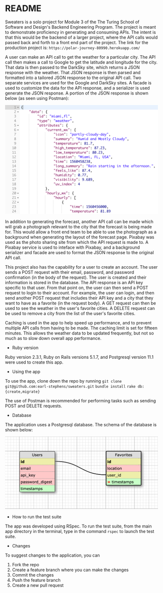 # README
Sweaters is a solo project for Module 3 of the The Turing School of Software and Design's Backend Engineering Program. The project is meant to demonstrate proficiency in generating and consuming APIs.  The intent is that this would be the backend of a larger project, where the API calls would passed back and forth to a front end part of the project.  The link for the production project is: `https://polar-journey-80990.herokuapp.com/`

A user can make an API call to get the weather for a particular city.  The API call then makes a call to Google to get the latitude and longitude for the city.  That data is then passed to the DarkSky site, which returns a JSON response with the weather.  That JSON response is then parsed and formatted into a tailored JSON response to the original API call.  Two separate services are used for the Google and DarkSky sites.  A facade is used to customize the data for the API response, and a serializer is used generate the JSON response.  A portion of the JSON response is shown below (as seen using Postman):

![forecast_view](forecast_view.png)

In addition to generating the forecast, another API call can be made which will grab a photograph relevant to the city that the forecast is being made for.  This would allow a front end team to be able to use the photograph as a background when generating the layout of the forecast page.  Pixabay was used as the photo sharing site from which the API request is made to.  A Pixabay service is used to inteface with Pixabay, and a background serializer and facade are used to format the JSON response to the original API call.

This project also has the capability for a user to create an account.  The user sends a POST request with their email, password, and password confirmation (in the body of the request).  The user is created and their information is stored in the database.  The API response is an API key specific to that user.  From that point on, the user can then send a POST request to login to their account.  For example, the user can login, and then send another POST request that includes their API key and a city that they want to have as a favorite (in the request body).  A GET request can then be used to see the weather in the user's favorite cities.  A DELETE request can be used to remove a city from the list of the user's favorite cities.

Caching is used in the app to help speed up performance, and to prevent multiple API calls from having to be made.  The caching limit is set for fifteen minutes.  This allows the weather data to be updated frequently, but not so much as to slow down overall app performance.

* Ruby version

Ruby version 2.3.1, Ruby on Rails versions 5.1.7, and Postgresql version 11.1 were used to create this app.

* Using the app

To use the app, clone down the repo by running
`git clone git@github.com:earl-stephens/sweaters.git`
`bundle install`
`rake db:{create,migrate}`

The use of Postman is recommended for performing tasks such as sending POST and DELETE requests.

* Database

The application uses a Postgresql database.  The schema of the database is shown below:  

![sweaters_schema](sweaters_schema.png)

* How to run the test suite

The app was developed using RSpec.  To run the test suite, from the main app directory in the terminal, type in the command `rspec` to launch the test suite.

* Changes

To suggest changes to the application, you can
1. Fork the repo
2. Create a feature branch where you can make the changes
3. Commit the changes
4. Push the feature branch
5. Create a new pull request
